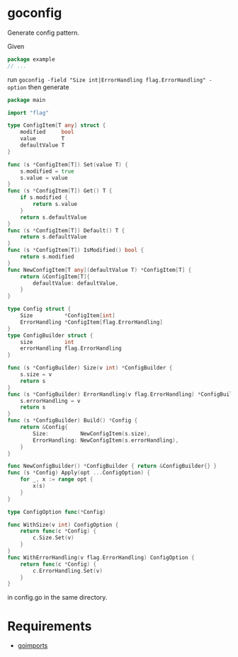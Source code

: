 # goconfig

Generate config pattern.

Given

``` go
package example
// ...
```

run `goconfig -field "Size int|ErrorHandling flag.ErrorHandling" -option` then generate

``` go
package main

import "flag"

type ConfigItem[T any] struct {
	modified     bool
	value        T
	defaultValue T
}

func (s *ConfigItem[T]) Set(value T) {
	s.modified = true
	s.value = value
}
func (s *ConfigItem[T]) Get() T {
	if s.modified {
		return s.value
	}
	return s.defaultValue
}
func (s *ConfigItem[T]) Default() T {
	return s.defaultValue
}
func (s *ConfigItem[T]) IsModified() bool {
	return s.modified
}
func NewConfigItem[T any](defaultValue T) *ConfigItem[T] {
	return &ConfigItem[T]{
		defaultValue: defaultValue,
	}
}

type Config struct {
	Size          *ConfigItem[int]
	ErrorHandling *ConfigItem[flag.ErrorHandling]
}
type ConfigBuilder struct {
	size          int
	errorHandling flag.ErrorHandling
}

func (s *ConfigBuilder) Size(v int) *ConfigBuilder {
	s.size = v
	return s
}
func (s *ConfigBuilder) ErrorHandling(v flag.ErrorHandling) *ConfigBuilder {
	s.errorHandling = v
	return s
}
func (s *ConfigBuilder) Build() *Config {
	return &Config{
		Size:          NewConfigItem(s.size),
		ErrorHandling: NewConfigItem(s.errorHandling),
	}
}

func NewConfigBuilder() *ConfigBuilder { return &ConfigBuilder{} }
func (s *Config) Apply(opt ...ConfigOption) {
	for _, x := range opt {
		x(s)
	}
}

type ConfigOption func(*Config)

func WithSize(v int) ConfigOption {
	return func(c *Config) {
		c.Size.Set(v)
	}
}
func WithErrorHandling(v flag.ErrorHandling) ConfigOption {
	return func(c *Config) {
		c.ErrorHandling.Set(v)
	}
}
```

in config.go in the same directory.

# Requirements

- [goimports](https://pkg.go.dev/golang.org/x/tools/cmd/goimports)
